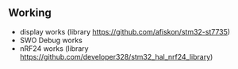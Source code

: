 ## Working
* display works (library https://github.com/afiskon/stm32-st7735)
* SWO Debug works
* nRF24 works (library https://github.com/developer328/stm32_hal_nrf24_library)